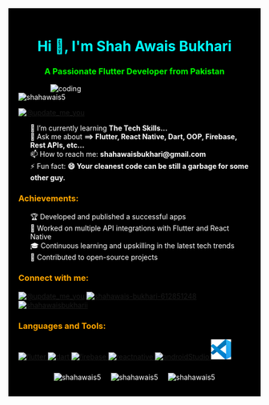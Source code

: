 <div style="background-color: #000000; padding: 20px; color: white;">
  <h1 align="center" style="color: #00FFFF;">Hi 👋, I'm Shah Awais Bukhari</h1>
  <h3 align="center" style="color: #00FF00;">A Passionate Flutter Developer from Pakistan</h3>
  
  <img align="right" alt="coding" width="400" src="https://cdn.dribbble.com/users/1019864/screenshots/3079099/codeloop.gif">

  <p align="left">
    <img src="https://komarev.com/ghpvc/?username=shahawais5&label=Profile%20views&color=0e75b6&style=flat" alt="shahawais5" />
  </p>

  <p align="left">
    <a href="https://twitter.com/@update_me_you" target="blank">
      <img src="https://img.shields.io/twitter/follow/@update_me_you?logo=twitter&style=for-the-badge" alt="@update_me_you" />
    </a>
  </p>

  <ul style="list-style-type: none;">
    <li>🌱 I’m currently learning <strong>The Tech Skills...</strong></li>
    <li>💬 Ask me about <strong>==> Flutter, React Native, Dart, OOP, Firebase, Rest APIs, etc...</strong></li>
    <li>📫 How to reach me: <strong>shahawaisbukhari@gmail.com</strong></li>
    <li>⚡ Fun fact: <strong> 😄 Your cleanest code can be still a garbage for some other guy.</strong></li>
  </ul>

  <h3 align="left" style="color: #FFA500;">Achievements:</h3>
  <ul style="list-style-type: none;">
    <li>🏆 Developed and published a successful apps</li>
    <li>💼 Worked on multiple API integrations with Flutter and React Native</li>
    <li>🎓 Continuous learning and upskilling in the latest tech trends</li>
    <li>🚀 Contributed to open-source projects</li>
  </ul>

  <h3 align="left" style="color: #FFA500;">Connect with me:</h3>
  <p align="left">
    <a href="https://twitter.com/@update_me_you" target="blank">
      <img align="center" src="https://raw.githubusercontent.com/rahuldkjain/github-profile-readme-generator/master/src/images/icons/Social/twitter.svg" alt="@update_me_you" height="30" width="40" />
    </a>
    <a href="https://www.linkedin.com/in/shah-awais-bukhari-612851248" target="blank">
      <img align="center" src="https://raw.githubusercontent.com/rahuldkjain/github-profile-readme-generator/master/src/images/icons/Social/linked-in-alt.svg" alt="shahawais-bukhari-612851248" height="30" width="40" />
    </a>
    <a href="https://instagram.com/shahawaisbukharii" target="blank">
      <img align="center" src="https://raw.githubusercontent.com/rahuldkjain/github-profile-readme-generator/master/src/images/icons/Social/instagram.svg" alt="shahawaisbukharii" height="30" width="40" />
    </a>
  </p>

  <h3 align="left" style="color: #FFA500;">Languages and Tools:</h3>
  <p align="left">
    <a href="https://flutter.dev" target="_blank" rel="noreferrer">
      <img src="https://www.vectorlogo.zone/logos/flutterio/flutterio-icon.svg" alt="flutter" width="40" height="40"/>
    </a>
    <a href="https://dart.dev" target="_blank" rel="noreferrer">
      <img src="https://www.vectorlogo.zone/logos/dartlang/dartlang-icon.svg" alt="dart" width="40" height="40"/>
    </a>
    <a href="https://firebase.google.com/" target="_blank" rel="noreferrer">
      <img src="https://www.vectorlogo.zone/logos/firebase/firebase-icon.svg" alt="firebase" width="40" height="40"/>
    </a>
    <a href="https://reactnative.dev/" target="_blank" rel="noreferrer">
      <img src="https://www.vectorlogo.zone/logos/reactjs/reactjs-icon.svg" alt="reactnative" width="40" height="40"/>
    </a>
    <a href="https://developer.android.com/studio" target="_blank" rel="noreferrer">
      <img src="https://1.bp.blogspot.com/-LgTa-xDiknI/X4EflN56boI/AAAAAAAAPuk/24YyKnqiGkwRS9-_9suPKkfsAwO4wHYEgCLcBGAsYHQ/s0/image9.png" alt="androidStudio" width="40" height="40"/>
    </a>
    <a href="https://visualstudio.microsoft.com/" target="_blank" rel="noreferrer">
      <img src="https://raw.githubusercontent.com/github/explore/80688e429a7d4ef2fca1e82350fe8e3517d3494d/topics/visual-studio-code/visual-studio-code.png" alt="VisualStudio" width="40" height="40"/>
    </a>
  </p>

  <div style="display: flex; flex-wrap: wrap; justify-content: center;">
    <img align="center" src="https://github-readme-stats.vercel.app/api/top-langs?username=shahawais5&show_icons=true&locale=en&layout=compact&theme=dark&bg_color=000000&text_color=FFFFFF" alt="shahawais5" style="margin: 10px;" />
    <img align="center" src="https://github-readme-stats.vercel.app/api?username=shahawais5&show_icons=true&locale=en&theme=dark&bg_color=000000&text_color=FFFFFF" alt="shahawais5" style="margin: 10px;" />
    <img align="center" src="https://github-readme-streak-stats.herokuapp.com/?user=shahawais5&theme=dark&background=000000&text_color=FFFFFF" alt="shahawais5" style="margin: 10px;" />
  </div>
</div>
